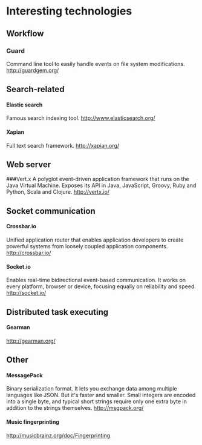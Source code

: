 # Interesting technologies

## Workflow

### Guard
Command line tool to easily handle events on file system modifications.
http://guardgem.org/


## Search-related

#### Elastic search
Famous search indexing tool.
http://www.elasticsearch.org/

#### Xapian
Full text search framework.
http://xapian.org/


## Web server

###Vert.x
A polyglot event-driven application framework that runs on the Java Virtual Machine.
Exposes its API in Java, JavaScript, Groovy, Ruby and Python, Scala and Clojure.
http://vertx.io/


## Socket communication

#### Crossbar.io
Unified application router that enables application developers to create powerful systems from loosely coupled application components.
http://crossbar.io/

#### Socket.io
Enables real-time bidirectional event-based communication.
It works on every platform, browser or device, focusing equally on reliability and speed. 
http://socket.io/


## Distributed task executing

#### Gearman
http://gearman.org/

## Other

#### MessagePack
Binary serialization format. It lets you exchange data among multiple languages like JSON. But it's faster and smaller. Small integers are encoded into a single byte, and typical short strings require only one extra byte in addition to the strings themselves.
http://msgpack.org/

#### Music fingerprinting
http://musicbrainz.org/doc/Fingerprinting